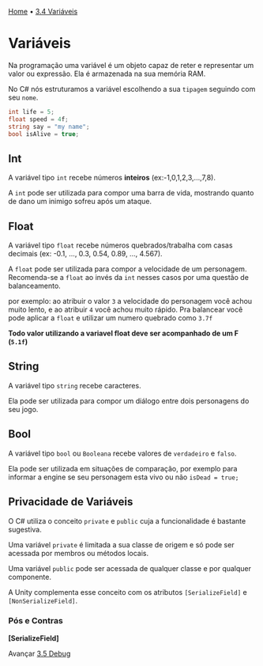 [Home](../HomePT.md) • [3.4 Variáveis](#)

# Variáveis


Na programação uma variável é um objeto capaz de reter e representar um valor ou expressão. Ela é armazenada na sua memória RAM. 

No C# nós estruturamos a variável escolhendo a sua `tipagem` seguindo com seu `nome`.

```csharp
int life = 5;
float speed = 4f;
string say = "my name";
bool isAlive = true;
```
## Int

A variável tipo `int` recebe números **inteiros** 
(ex:-1,0,1,2,3,...,7,8).

A `int` pode ser utilizada para compor uma barra de vida, mostrando quanto de dano um inimigo sofreu após um ataque.

## Float

A variável tipo `float` recebe números quebrados/trabalha com casas decimais (ex: -0.1, ..., 0.3, 0.54, 0.89, ..., 4.567).

A `float` pode ser utilizada para compor a velocidade de um personagem. Recomenda-se a `float` ao invés da `int` nesses casos por uma questão de balanceamento.

por exemplo: ao atribuir o valor `3` a velocidade do personagem você achou muito lento, e ao atribuir `4` você achou muito rápido. Pra balancear você pode aplicar a `float` e utilizar um numero quebrado como `3.7f`

**Todo valor utilizando a variavel float deve ser acompanhado de um F (`5.1f`)**

## String

A variável tipo `string` recebe caracteres.

Ela pode ser utilizada para compor um diálogo entre dois personagens do seu jogo.

## Bool

A variável tipo `bool` ou `Booleana` recebe valores de `verdadeiro` e `falso`.

Ela pode ser utilizada em situações de comparação, por exemplo para informar a engine se seu personagem esta vivo ou não `isDead = true;`

## Privacidade de Variáveis

O C# utiliza o conceito `private` e `public` cuja a funcionalidade é bastante sugestiva.

Uma variável `private` é limitada a sua classe de origem e só pode ser acessada por membros ou métodos locais. 

Uma variável `public` pode ser acessada de qualquer classe e por qualquer componente.

A Unity complementa esse conceito com os atributos 
`[SerializeField]` e `[NonSerializeField]`.

### Pós e Contras 

**[SerializeField]**

Avançar [3.5 Debug](./5.debug.md)

